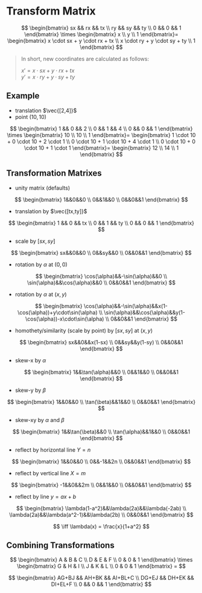 # Transform Matrix

$$
\begin{bmatrix}
sx && rx && tx
\\
ry && sy && ty
\\
0 && 0 && 1
\end{bmatrix}
\times
\begin{bmatrix}
x
\\
y
\\
1
\end{bmatrix}=
\begin{bmatrix}
x \cdot sx + y \cdot rx + tx
\\
x \cdot ry + y \cdot sy + ty
\\
1
\end{bmatrix}
$$

> In short, new coordinates are calculated as follows:
>   
> $x' = x \cdot sx + y \cdot rx + tx$  
> $y' = x \cdot ry + y \cdot sy + ty$

## Example

- translation $\vec{[2,4]}$
- point $(10,10)$

$$
\begin{bmatrix}
1 && 0 && 2
\\
0 && 1 && 4
\\
0 && 0 && 1
\end{bmatrix}
\times
\begin{bmatrix}
10
\\
10
\\
1
\end{bmatrix}=
\begin{bmatrix}
1 \cdot 10 + 0 \cdot 10 + 2 \cdot 1
\\
0 \cdot 10 + 1 \cdot 10 + 4 \cdot 1
\\
0 \cdot 10 + 0 \cdot 10 + 1 \cdot 1
\end{bmatrix}=
\begin{bmatrix}
12
\\
14
\\
1
\end{bmatrix}
$$

## Transformation Matrixes

- unity matrix (defaults)

 $$
 \begin{bmatrix}
 1&&0&&0
 \\
 0&&1&&0
 \\
 0&&0&&1
 \end{bmatrix}
 $$

- translation by $\vec{[tx,ty]}$

$$
\begin{bmatrix}
1 && 0 && tx
\\
0 && 1 && ty
\\
0 && 0 && 1
\end{bmatrix}
$$

- scale by $[sx,sy]$

$$
\begin{bmatrix}
sx&&0&&0
\\
0&&sy&&0
\\
0&&0&&1
\end{bmatrix}
$$

- rotation by $\alpha$ at $(0,0)$

$$
\begin{bmatrix}
\cos(\alpha)&&-\sin(\alpha)&&0
\\
\sin(\alpha)&&\cos(\alpha)&&0
\\
0&&0&&1
\end{bmatrix}
$$

- rotation by $\alpha$ at $(x,y)$

$$
\begin{bmatrix}
\cos(\alpha)&&-\sin(\alpha)&&x(1-\cos(\alpha))+y\cdot\sin(\alpha)
\\
\sin(\alpha)&&\cos(\alpha)&&y(1-\cos(\alpha))-x\cdot\sin(\alpha)
\\
0&&0&&1
\end{bmatrix}
$$

- homothety/similarity (scale by point) by $[sx,sy]$ at $(x,y)$

$$
\begin{bmatrix}
sx&&0&&x(1-sx)
\\
0&&sy&&y(1-sy)
\\
0&&0&&1
\end{bmatrix}
$$

- skew-x by $\alpha$

$$
\begin{bmatrix}
1&&\tan(\alpha)&&0
\\
0&&1&&0
\\
0&&0&&1
\end{bmatrix}
$$

- skew-y by $\beta$

$$
\begin{bmatrix}
1&&0&&0
\\
\tan(\beta)&&1&&0
\\
0&&0&&1
\end{bmatrix}
$$

- skew-xy by $\alpha$ and $\beta$

$$
\begin{bmatrix}
1&&\tan(\beta)&&0
\\
\tan(\alpha)&&1&&0
\\
0&&0&&1
\end{bmatrix}
$$

- reflect by horizontal line $Y=n$

$$
\begin{bmatrix}
1&&0&&0
\\
0&&-1&&2n
\\
0&&0&&1
\end{bmatrix}
$$

- reflect by vertical line $X=m$

$$
\begin{bmatrix}
-1&&0&&2m
\\
0&&1&&0
\\
0&&0&&1
\end{bmatrix}
$$

- reflect by line $y=ax+b$

$$
\begin{bmatrix}
\lambda(1-a^2)&&\lambda(2a)&&\lambda(-2ab)
\\
\lambda(2a)&&\lambda(a^2-1)&&\lambda(2b)
\\
0&&0&&1
\end{bmatrix}
$$

$$
\iff
\lambda(x) = \frac{x}{1+a^2}
$$

## Combining Transformations

$$
\begin{bmatrix}
A & B & C
\\
D & E & F
\\
0 & 0 & 1
\end{bmatrix}
\times
\begin{bmatrix}
G & H & I
\\
J & K & L
\\
0 & 0 & 1
\end{bmatrix} =
$$

$$
\begin{bmatrix}
AG+BJ && AH+BK && AI+BL+C
\\
DG+EJ && DH+EK && DI+EL+F
\\
0 && 0 && 1
\end{bmatrix}
$$
